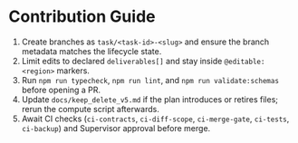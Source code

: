 ﻿# Contribution Guide

1. Create branches as `task/<task-id>-<slug>` and ensure the branch metadata matches the lifecycle state.
2. Limit edits to declared `deliverables[]` and stay inside `@editable:<region>` markers.
3. Run `npm run typecheck`, `npm run lint`, and `npm run validate:schemas` before opening a PR.
4. Update `docs/keep_delete_v5.md` if the plan introduces or retires files; rerun the compute script afterwards.
5. Await CI checks (`ci-contracts`, `ci-diff-scope`, `ci-merge-gate`, `ci-tests`, `ci-backup`) and Supervisor approval before merge.
